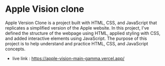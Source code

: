 # Apple Vision clone
Apple Version Clone is a project built with HTML, CSS, and JavaScript that replicates a simplified version of the Apple website. In this project, I've defined the structure of the webpage using HTML, applied styling with CSS, and added interactive elements using JavaScript. The purpose of this project is to help understand and practice HTML, CSS, and JavaScript concepts.
<br>
- live link : https://apple-vision-main-gamma.vercel.app/
  
